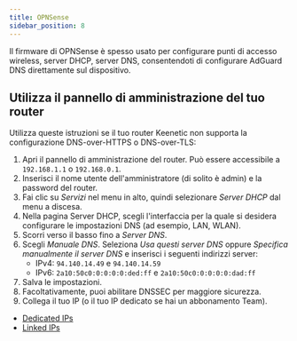 ```yaml
---
title: OPNSense
sidebar_position: 8
---
```


Il firmware di OPNSense è spesso usato per configurare punti di accesso wireless, server DHCP, server DNS, consentendoti di configurare AdGuard DNS direttamente sul dispositivo.

## Utilizza il pannello di amministrazione del tuo router

Utilizza queste istruzioni se il tuo router Keenetic non supporta la configurazione DNS-over-HTTPS o DNS-over-TLS:

1. Apri il pannello di amministrazione del router. Può essere accessibile a `192.168.1.1` o `192.168.0.1`.
2. Inserisci il nome utente dell'amministratore (di solito è admin) e la password del router.
3. Fai clic su _Servizi_ nel menu in alto, quindi selezionare _Server DHCP_ dal menu a discesa.
4. Nella pagina Server DHCP, scegli l'interfaccia per la quale si desidera configurare le impostazioni DNS (ad esempio, LAN, WLAN).
5. Scorri verso il basso fino a _Server DNS_.
6. Scegli _Manuale DNS_. Seleziona _Usa questi server DNS_ oppure _Specifica manualmente il server DNS_ e inserisci i seguenti indirizzi server:
   - IPv4: `94.140.14.49` e `94.140.14.59`
   - IPv6: `2a10:50c0:0:0:0:0:ded:ff` e `2a10:50c0:0:0:0:0:dad:ff`
7. Salva le impostazioni.
8. Facoltativamente, puoi abilitare DNSSEC per maggiore sicurezza.
9. Collega il tuo IP (o il tuo IP dedicato se hai un abbonamento Team).

- [Dedicated IPs](/private-dns/connect-devices/other-options/dedicated-ip.md)
- [Linked IPs](/private-dns/connect-devices/other-options/linked-ip.md)
